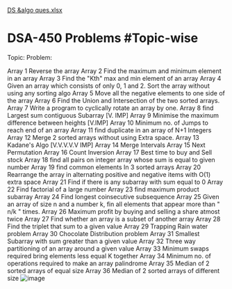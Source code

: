 [DS &algo ques.xlsx](https://github.com/Roy-Tuhin/DSA-450/files/6846565/DS.algo.ques.xlsx)
# DSA-450 Problems #Topic-wise

Topic:	Problem: 
	
Array 1	Reverse the array
Array 2	Find the maximum and minimum element in an array
Array 3	Find the "Kth" max and min element of an array 
Array 4	Given an array which consists of only 0, 1 and 2. Sort the array without using any sorting algo
Array 5	Move all the negative elements to one side of the array 
Array 6	Find the Union and Intersection of the two sorted arrays.
Array 7	Write a program to cyclically rotate an array by one.
Array 8	find Largest sum contiguous Subarray [V. IMP]
Array 9	Minimise the maximum difference between heights [V.IMP]
Array 10	Minimum no. of Jumps to reach end of an array
Array 11	find duplicate in an array of N+1 Integers
Array 12	Merge 2 sorted arrays without using Extra space.
Array 13	Kadane's Algo [V.V.V.V.V IMP]
Array 14	Merge Intervals
Array 15	Next Permutation
Array 16	Count Inversion
Array 17	Best time to buy and Sell stock
Array 18	find all pairs on integer array whose sum is equal to given number
Array 19	find common elements In 3 sorted arrays
Array 20	Rearrange the array in alternating positive and negative items with O(1) extra space
Array 21	Find if there is any subarray with sum equal to 0
Array 22	Find factorial of a large number
Array 23	find maximum product subarray 
Array 24	Find longest coinsecutive subsequence
Array 25	Given an array of size n and a number k, fin all elements that appear more than " n/k " times.
Array 26	Maximum profit by buying and selling a share atmost twice
Array 27	Find whether an array is a subset of another array
Array 28	Find the triplet that sum to a given value
Array 29	Trapping Rain water problem
Array 30	Chocolate Distribution problem
Array 31	Smallest Subarray with sum greater than a given value
Array 32	Three way partitioning of an array around a given value
Array 33	Minimum swaps required bring elements less equal K together
Array 34	Minimum no. of operations required to make an array palindrome
Array 35	Median of 2 sorted arrays of equal size
Array 36	Median of 2 sorted arrays of different size
![image](https://user-images.githubusercontent.com/36539534/126285744-3d0adc6e-3ef3-49bd-8eaa-75f28c3384ff.png)

